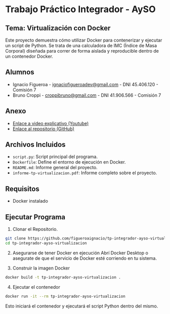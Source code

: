 # Trabajo Práctico Integrador - AySO

## Tema: Virtualización con Docker

Este proyecto demuestra cómo utilizar Docker para contenerizar y ejecutar un script de Python. Se trata de una calculadora de IMC (Índice de Masa Corporal) diseñada para correr de forma aislada y reproducible dentro de un contenedor Docker.

## Alumnos

- Ignacio Figueroa - ignaciofigueroadev@gmail.com - DNI 45.406.120 - Comisión 7
- Bruno Croppi - croppibruno@gmail.com - DNI 41.906.566 - Comisión 7

## Anexo

- [Enlace a video explicativo (Youtube)]()
- [Enlace al repositorio (GitHub)](https://github.com/figueroaignacio/tp-integrador-ayso-virtualizacion)

## Archivos Incluidos

- `script.py`: Script principal del programa.
- `Dockerfile`: Define el entorno de ejecución en Docker.
- `README.md`: Informe general del proyecto.
- `informe-tp-virtualizacion.pdf`: Informe completo sobre el proyecto.

## Requisitos

- Docker instalado

## Ejecutar Programa

1. Clonar el Repositorio.

```bash
git clone https://github.com/figueroaignacio/tp-integrador-ayso-virtualizacion.git
cd tp-integrador-ayso-virtualizacion
```

2. Asegurarse de tener Docker en ejecución
   Abrí Docker Desktop o asegurate de que el servicio de Docker esté corriendo en tu sistema.

3. Construir la imagen Docker

```bash
docker build -t tp-integrador-ayso-virtualizacion .
```

4. Ejecutar el contenedor

```bash
docker run -it --rm tp-integrador-ayso-virtualizacion
```

Esto iniciará el contenedor y ejecutará el script Python dentro del mismo.
